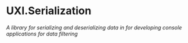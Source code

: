 # UXI.Serialization

###### A library for serializing and deserializing data in for developing console applications for data filtering